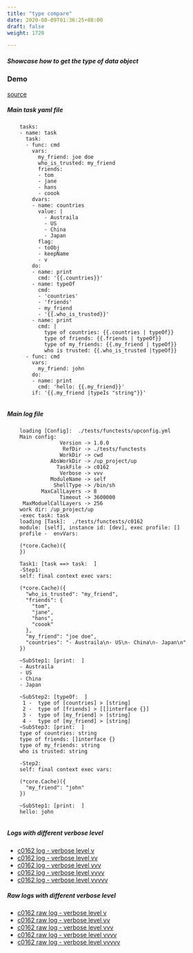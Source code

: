 ```yaml
---
title: "type compare"
date: 2020-08-09T01:36:25+88:00
draft: false
weight: 1720

---
```


##### Showcase how to get the type of data object


### Demo








[source](https://github.com/upcmd/up/blob/master/tests/functests/c0162.yml)

##### Main task yaml file
```
    tasks:
    - name: task
      task:
      - func: cmd
        vars:
          my_friend: joe doe
          who_is_trusted: my_friend
          friends:
          - tom
          - jane
          - hans
          - coook
        dvars:
        - name: countries
          value: |
            - Austraila
            - US
            - China
            - Japan
          flag:
          - toObj
          - keepName
          - v
        do:
        - name: print
          cmd: '{{.countries}}'
        - name: typeOf
          cmd:
          - 'countries'
          - 'friends'
          - my_friend
          - '{{.who_is_trusted}}'
        - name: print
          cmd: |
            type of countries: {{.countries | typeOf}}
            type of friends: {{.friends | typeOf}}
            type of my_friends: {{.my_friend | typeOf}}
            who is trusted: {{.who_is_trusted |typeOf}}
      - func: cmd
        vars:
          my_friend: john
        do:
        - name: print
          cmd: 'hello: {{.my_friend}}'
        if: '{{.my_friend |typeIs "string"}}'
    
```
##### Main log file
```
    loading [Config]:  ./tests/functests/upconfig.yml
    Main config:
                 Version -> 1.0.0
                  RefDir -> ./tests/functests
                 WorkDir -> cwd
              AbsWorkDir -> /up_project/up
                TaskFile -> c0162
                 Verbose -> vvv
              ModuleName -> self
               ShellType -> /bin/sh
           MaxCallLayers -> 8
                 Timeout -> 3600000
     MaxModuelCallLayers -> 256
    work dir: /up_project/up
    -exec task: task
    loading [Task]:  ./tests/functests/c0162
    module: [self], instance id: [dev], exec profile: []
    profile -  envVars:
    
    (*core.Cache)({
    })
    
    Task1: [task ==> task:  ]
    -Step1:
    self: final context exec vars:
    
    (*core.Cache)({
      "who_is_trusted": "my_friend",
      "friends": {
        "tom",
        "jane",
        "hans",
        "coook"
      },
      "my_friend": "joe doe",
      "countries": "- Austraila\n- US\n- China\n- Japan\n"
    })
    
    ~SubStep1: [print:  ]
    - Austraila
    - US
    - China
    - Japan
    
    ~SubStep2: [typeOf:  ]
     1 -  type of [countries] > [string]
     2 -  type of [friends] > [[]interface {}]
     3 -  type of [my_friend] > [string]
     4 -  type of [my_friend] > [string]
    ~SubStep3: [print:  ]
    type of countries: string
    type of friends: []interface {}
    type of my_friends: string
    who is trusted: string
    
    -Step2:
    self: final context exec vars:
    
    (*core.Cache)({
      "my_friend": "john"
    })
    
    ~SubStep1: [print:  ]
    hello: john
    
```


##### Logs with different verbose level
* [c0162 log - verbose level v](../../logs/c0162_v)
* [c0162 log - verbose level vv](../../logs/c0162_vv)
* [c0162 log - verbose level vvv](../../logs/c0162_vvvv)
* [c0162 log - verbose level vvvv](../../logs/c0162_vvvv)
* [c0162 log - verbose level vvvvv](../../logs/c0162_vvvvv)

##### Raw logs with different verbose level
* [c0162 raw log - verbose level v](../../reflogs/c0162_v.log)
* [c0162 raw log - verbose level vv](../../reflogs/c0162_vv.log)
* [c0162 raw log - verbose level vvv](../../reflogs/c0162_vvv.log)
* [c0162 raw log - verbose level vvvv](../../reflogs/c0162_vvvv.log)
* [c0162 raw log - verbose level vvvvv](../../reflogs/c0162_vvvvv.log)







